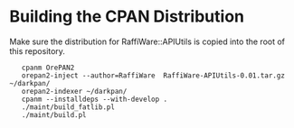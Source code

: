 # Building the CPAN Distribution

Make sure the distribution for RaffiWare::APIUtils is copied into the root of this repository.

```
   cpanm OrePAN2
   orepan2-inject --author=RaffiWare  RaffiWare-APIUtils-0.01.tar.gz ~/darkpan/
   orepan2-indexer ~/darkpan/
   cpanm --installdeps --with-develop .
   ./maint/build_fatlib.pl
   ./maint/build.pl 
``` 
